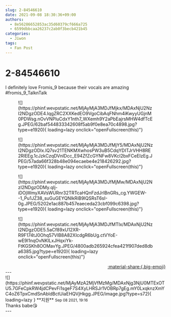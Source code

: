 ```yaml
---
slug: 2-84546610
date: 2021-09-08 18:30:36+09:00
authors:
  - 8e56286652853ac35d60379cf666a725
  - 6599dbbcaa26237c2ab0f3becb421b45
categories:
  - Jiwon
tags:
  - Fan Post
---
```


# 2-84546610

<div class="post-container" markdown="1">
<div class="content-container md-sidebar__scrollwrap" markdown="1">

I definitely love Fromis_9 because their vocals are amazing<br>\#fromis_9_TalknTalk
<figure markdown="1">
![](https://phinf.wevpstatic.net/MjAyMjA3MDJfMjkx/MDAxNjU2NzI2NDgzODE4.IqgZRC2XXKedEO9VgoCibAqFNhm4iKwyyUGjnM0PDWsg.nOvVNPluCdxY1nth7_WXemh9Y2aPbEajrsMHW4dfTcEg.JPEG/62baf544833342608f5ab9f0e8ea70c4898.jpg?type=e1920){ loading=lazy onclick="openFullscreen(this)"}
</figure>

<figure markdown="1">
![](https://phinf.wevpstatic.net/MjAyMjA3MDJfMjY5/MDAxNjU2NzI2NDgzODIx.lQ7sv21TENKMXwhosPW3uB5CdqYDITJrVHH8RE2RlEEg.1cJzkCzqDVnlDcc_E94ZfZcGYNFw8VKcl2bxFCeEIzEg.JPEG/57ada66f328b48e094ecaebe4e218426292.jpg?type=e1920){ loading=lazy onclick="openFullscreen(this)"}
</figure>

<figure markdown="1">
![](https://phinf.wevpstatic.net/MjAyMjA3MDJfMjMw/MDAxNjU2NzI2NDgzODMy.qIj-iDOjWmyXAVsWURnr32TRTcaHQnFzdJrIBnGRs_cg.YWGEW--1_Pu1JZ38_suGuGEYQNIkRiB9lQSRsT6sI-0g.JPEG/5202e1ac887b457eaeceda23cbf099c6398.jpg?type=e1920){ loading=lazy onclick="openFullscreen(this)"}
</figure>

<figure markdown="1">
![](https://phinf.wevpstatic.net/MjAyMjA3MDJfMTIx/MDAxNjU2NzI2NDgzODE5.5aCf89xU12XR-R9F174tJ0Ohq57VIB8A82XIcdgR6bUg.ctVYoE-wE9l1nqOvNKILxJHqxiYk-FtKGSKh8OOMavYg.JPEG/4800adb265924cfea421f907ded8dba6385.jpg?type=e1920){ loading=lazy onclick="openFullscreen(this)"}
</figure>


</div>
</div>

<div style="text-align: right;" markdown="1">
<a href="https://weverse.io/fromis9/fanpost/2-84546610" style="text-align: right;">:material-share:{.big-emoji}</a>
</div>
---

<div class="comments-container md-sidebar__scrollwrap" markdown="1">
<div class="comment" markdown="1">
<div class='id-container' markdown="1">
![](https://phinf.wevpstatic.net/MjAyMzA2MjVfMzMg/MDAxNjg3NjU0MTExOTU5.7GFeCpkRW4jdCPevFi1sgeF7S4XyLHRSJr1VOBRp7gEg.mY0LxqknzXmYC4oZ6TpxCmdSnAbldBctUiaEHQVjHkgg.JPEG/image.jpg?type=s72){ loading=lazy }
**<span class="artist">지원</span>** <small>Sep 08 2021, 19:16</small><br>
</div>
<div class='comment-body' markdown="1">
Thanks babe😘
</div>
</div>
</div>
---
